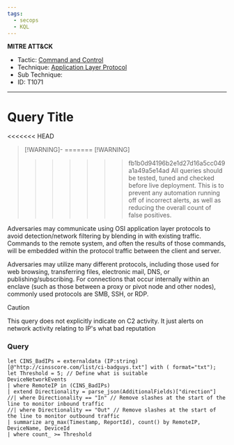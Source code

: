 ```yaml
---
tags:
  - secops
  - KQL
---
```

**MITRE ATT&CK**
- Tactic: [Command and Control](https://attack.mitre.org/tactics/TA0011/)
- Technique: [Application Layer Protocol](https://attack.mitre.org/techniques/T1071)
- Sub Technique: 
- ID: T1071
---
# Query Title

<<<<<<< HEAD
>[!WARNING]-
=======
>[!WARNING]
>>>>>>> fb1b0d94196b2e1d27d16a5cc049a1a49a5e14ad
> All queries should be tested, tuned and checked before live deployment. This is to prevent any automation running off of incorrect alerts, as well as reducing the overall count of false positives.

Adversaries may communicate using OSI application layer protocols to avoid detection/network filtering by blending in with existing traffic. Commands to the remote system, and often the results of those commands, will be embedded within the protocol traffic between the client and server.

Adversaries may utilize many different protocols, including those used for web browsing, transferring files, electronic mail, DNS, or publishing/subscribing. For connections that occur internally within an enclave (such as those between a proxy or pivot node and other nodes), commonly used protocols are SMB, SSH, or RDP.

>[!caution]
>This query does not explicitly indicate on C2 activity. It just alerts on network activity relating to IP's what bad reputation

### Query 

```kusto
let CINS_BadIPs = externaldata (IP:string)[@"http://cinsscore.com/list/ci-badguys.txt"] with ( format="txt"); 
let Threshold = 5; // Define what is suitable 
DeviceNetworkEvents
| where RemoteIP in (CINS_BadIPs) 
| extend Directionality = parse_json(AdditionalFields)["direction"] 
//| where Directionality == "In" // Remove slashes at the start of the line to monitor inbound traffic 
//| where Directionality == "Out" // Remove slashes at the start of the line to monitor outbound traffic 
| summarize arg_max(Timestamp, ReportId), count() by RemoteIP, DeviceName, DeviceId
| where count_ >= Threshold
```

